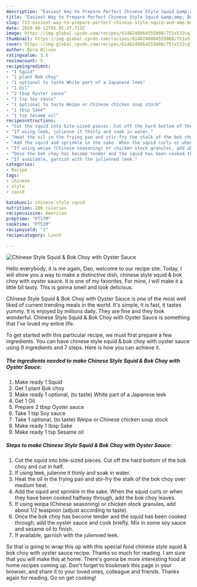 ```yaml
---
description: "Easiest Way to Prepare Perfect Chinese Style Squid &amp;amp; Bok Choy with Oyster Sauce"
title: "Easiest Way to Prepare Perfect Chinese Style Squid &amp;amp; Bok Choy with Oyster Sauce"
slug: 723-easiest-way-to-prepare-perfect-chinese-style-squid-and-amp-bok-choy-with-oyster-sauce
date: 2020-06-12T05:05:27.715Z
image: https://img-global.cpcdn.com/recipes/6148248864555008/751x532cq70/chinese-style-squid-bok-choy-with-oyster-sauce-recipe-main-photo.jpg
thumbnail: https://img-global.cpcdn.com/recipes/6148248864555008/751x532cq70/chinese-style-squid-bok-choy-with-oyster-sauce-recipe-main-photo.jpg
cover: https://img-global.cpcdn.com/recipes/6148248864555008/751x532cq70/chinese-style-squid-bok-choy-with-oyster-sauce-recipe-main-photo.jpg
author: Dora Wilson
ratingvalue: 3.6
reviewcount: 5
recipeingredient:
- "1 Squid"
- "1 plant Bok choy"
- "1 optional to taste White part of a Japanese leek"
- "1 Oil"
- "2 tbsp Oyster sauce"
- "1 tsp Soy sauce"
- "1 optional to taste Weipa or Chinese chicken soup stock"
- "1 tbsp Sake"
- "1 tsp Sesame oil"
recipeinstructions:
- "Cut the squid into bite-sized pieces. Cut off the hard bottom of the bok choy and cut in half."
- "If using leek, julienne it thinly and soak in water."
- "Heat the oil in the frying pan and stir-fry the stalk of the bok choy over medium heat."
- "Add the squid and sprinkle in the sake. When the squid curls or when they have been cooked halfway through, add the bok choy leaves."
- "If using weipa (Chinese seasoning) or chicken stock granules, add about 1/2 teaspoon (adjust according to taste)."
- "Once the bok choy has become tender and the squid has been cooked through, add the oyster sauce and cook briefly. Mix in some soy sauce and sesame oil to finish."
- "If available, garnish with the julienned leek."
categories:
- Recipe
tags:
- chinese
- style
- squid

katakunci: chinese style squid 
nutrition: 280 calories
recipecuisine: American
preptime: "PT17M"
cooktime: "PT51M"
recipeyield: "1"
recipecategory: Lunch

---
```



![Chinese Style Squid &amp; Bok Choy with Oyster Sauce](https://img-global.cpcdn.com/recipes/6148248864555008/751x532cq70/chinese-style-squid-bok-choy-with-oyster-sauce-recipe-main-photo.jpg)

Hello everybody, it is me again, Dan, welcome to our recipe site. Today, I will show you a way to make a distinctive dish, chinese style squid &amp; bok choy with oyster sauce. It is one of my favorites. For mine, I will make it a little bit tasty. This is gonna smell and look delicious.



Chinese Style Squid &amp; Bok Choy with Oyster Sauce is one of the most well liked of current trending meals in the world. It's simple, it is fast, it tastes yummy. It is enjoyed by millions daily. They are fine and they look wonderful. Chinese Style Squid &amp; Bok Choy with Oyster Sauce is something that I've loved my entire life.


To get started with this particular recipe, we must first prepare a few ingredients. You can have chinese style squid &amp; bok choy with oyster sauce using 9 ingredients and 7 steps. Here is how you can achieve it.

<!--inarticleads1-->

##### The ingredients needed to make Chinese Style Squid &amp; Bok Choy with Oyster Sauce:

1. Make ready 1 Squid
1. Get 1 plant Bok choy
1. Make ready 1 optional, (to taste) White part of a Japanese leek
1. Get 1 Oil
1. Prepare 2 tbsp Oyster sauce
1. Take 1 tsp Soy sauce
1. Take 1 optional, (to taste) Weipa or Chinese chicken soup stock
1. Make ready 1 tbsp Sake
1. Make ready 1 tsp Sesame oil




<!--inarticleads2-->

##### Steps to make Chinese Style Squid &amp; Bok Choy with Oyster Sauce:

1. Cut the squid into bite-sized pieces. Cut off the hard bottom of the bok choy and cut in half.
1. If using leek, julienne it thinly and soak in water.
1. Heat the oil in the frying pan and stir-fry the stalk of the bok choy over medium heat.
1. Add the squid and sprinkle in the sake. When the squid curls or when they have been cooked halfway through, add the bok choy leaves.
1. If using weipa (Chinese seasoning) or chicken stock granules, add about 1/2 teaspoon (adjust according to taste).
1. Once the bok choy has become tender and the squid has been cooked through, add the oyster sauce and cook briefly. Mix in some soy sauce and sesame oil to finish.
1. If available, garnish with the julienned leek.




So that is going to wrap this up with this special food chinese style squid &amp; bok choy with oyster sauce recipe. Thanks so much for reading. I am sure that you will make this at home. There's gonna be more interesting food at home recipes coming up. Don't forget to bookmark this page in your browser, and share it to your loved ones, colleague and friends. Thanks again for reading. Go on get cooking!
